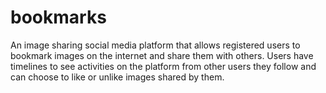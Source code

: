 # bookmarks
An image sharing social media platform that allows registered users to bookmark images on the internet and share them with others. Users have timelines to see activities on the platform from other users they follow and can choose to like or unlike images shared by them.
